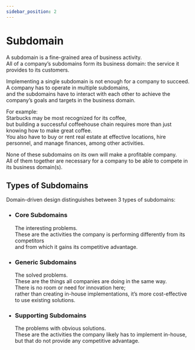 ```yaml
---
sidebar_position: 2
---
```


# Subdomain

A subdomain is a fine-grained area of business activity.  
All of a company’s subdomains form its business domain: the service it provides to its customers.

Implementing a single subdomain is not enough for a company to succeed.  
A company has to operate in multiple subdomains,  
and the subdomains have to interact with each other to achieve the company’s goals and targets in the business domain.

For example:  
Starbucks may be most recognized for its coffee,  
but building a successful coffeehouse chain requires more than just knowing how to make great coffee.  
You also have to buy or rent real estate at effective locations, hire personnel, and manage finances, among other activities.

None of these subdomains on its own will make a profitable company.  
All of them together are necessary for a company to be able to compete in its business domain(s).

## Types of Subdomains

Domain-driven design distinguishes between 3 types of subdomains:

- ### Core Subdomains

  The interesting problems.  
  These are the activities the company is performing differently from its competitors  
  and from which it gains its competitive advantage.

- ### Generic Subdomains

  The solved problems.  
  These are the things all companies are doing in the same way.  
  There is no room or need for innovation here;  
  rather than creating in-house implementations, it’s more cost-effective to use existing solutions.

- ### Supporting Subdomains

  The problems with obvious solutions.  
  These are the activities the company likely has to implement in-house,  
  but that do not provide any competitive advantage.
